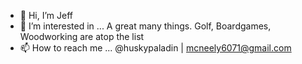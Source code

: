 - 👋 Hi, I’m Jeff
- 👀 I’m interested in ... A great many things. Golf, Boardgames, Woodworking are atop the list
- 📫 How to reach me ... @huskypaladin | mcneely6071@gmail.com 

<!---
mcneely6071/mcneely6071 is a ✨ special ✨ repository because its `README.md` (this file) appears on your GitHub profile.
You can click the Preview link to take a look at your changes.
--->
